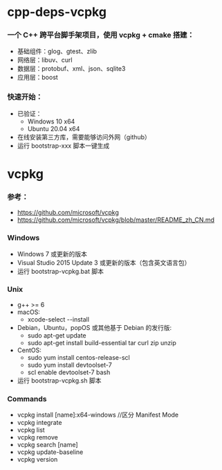 # cpp-deps-vcpkg

### 一个 C++ 跨平台脚手架项目，使用 vcpkg + cmake 搭建：
- 基础组件：glog、gtest、zlib
- 网络层：libuv、curl
- 数据层：protobuf、xml、json、sqlite3
- 应用层：boost

### 快速开始：
- 已验证：
  - Windows 10 x64
  - Ubuntu 20.04 x64
- 在线安装第三方库，需要能够访问外网（github）
- 运行 bootstrap-xxx 脚本一键生成


# vcpkg

### 参考：
- https://github.com/microsoft/vcpkg
- https://github.com/microsoft/vcpkg/blob/master/README_zh_CN.md

### Windows
- Windows 7 或更新的版本
- Visual Studio 2015 Update 3 或更新的版本（包含英文语言包）
- 运行 bootstrap-vcpkg.bat 脚本

### Unix
- g++ >= 6
- macOS:
  - xcode-select --install
- Debian，Ubuntu，popOS 或其他基于 Debian 的发行版:
  - sudo apt-get update
  - sudo apt-get install build-essential tar curl zip unzip
- CentOS:
  - sudo yum install centos-release-scl
  - sudo yum install devtoolset-7
  - scl enable devtoolset-7 bash
- 运行 bootstrap-vcpkg.sh 脚本

### Commands
- vcpkg install [name]:x64-windows //区分 Manifest Mode
- vcpkg integrate
- vcpkg list
- vcpkg remove
- vcpkg search [name]
- vcpkg update-baseline
- vcpkg version
